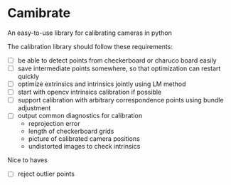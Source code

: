 # Camibrate

An easy-to-use library for calibrating cameras in python

The calibration library should follow these requirements:
- [ ] be able to detect points from checkerboard or charuco board easily
- [ ] save intermediate points somewhere, so that optimization can restart quickly
- [ ] optimize extrinsics and intrinsics jointly using LM method
- [ ] start with opencv intrinsics calibration if possible
- [ ] support calibration with arbitrary correspondence points using bundle adjustment
- [ ] output common diagnostics for calibration
  - reprojection error
  - length of checkerboard grids
  - picture of calibrated camera positions
  - undistorted images to check intrinsics

Nice to haves
- [ ] reject outlier points

